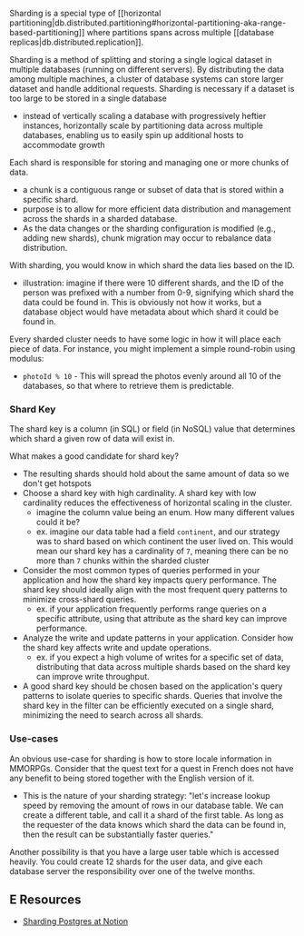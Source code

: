 
Sharding is a special type of [[horizontal partitioning|db.distributed.partitioning#horizontal-partitioning-aka-range-based-partitioning]] where partitions spans across multiple [[database replicas|db.distributed.replication]].

Sharding is a method of splitting and storing a single logical dataset in multiple databases (running on different servers). By distributing the data among multiple machines, a cluster of database systems can store larger dataset and handle additional requests. Sharding is necessary if a dataset is too large to be stored in a single database
- instead of vertically scaling a database with progressively heftier instances, horizontally scale by partitioning data across multiple databases, enabling us to easily spin up additional hosts to accommodate growth

Each shard is responsible for storing and managing one or more chunks of data.
- a chunk is a contiguous range or subset of data that is stored within a specific shard.
- purpose is to allow for more efficient data distribution and management across the shards in a sharded database.
- As the data changes or the sharding configuration is modified (e.g., adding new shards), chunk migration may occur to rebalance data distribution.

With sharding, you would know in which shard the data lies based on the ID.
- illustration: imagine if there were 10 different shards, and the ID of the person was prefixed with a number from 0-9, signifying which shard the data could be found in. This is obviously not how it works, but a database object would have metadata about which shard it could be found in.

Every sharded cluster needs to have some logic in how it will place each piece of data. For instance, you might implement a simple round-robin using modulus:
- `photoId % 10` - This will spread the photos evenly around all 10 of the databases, so that where to retrieve them is predictable.

### Shard Key
The shard key is a column (in SQL) or field (in NoSQL) value that determines which shard a given row of data will exist in.

What makes a good candidate for shard key?
- The resulting shards should hold about the same amount of data so we don't get hotspots
- Choose a shard key with high cardinality. A shard key with low cardinality reduces the effectiveness of horizontal scaling in the cluster.
    - imagine the column value being an enum. How many different values could it be?
    - ex. imagine our data table had a field `continent`, and our strategy was to shard based on which continent the user lived on. This would mean our shard key has a cardinality of `7`, meaning there can be no more than `7` chunks within the sharded cluster
- Consider the most common types of queries performed in your application and how the shard key impacts query performance. The shard key should ideally align with the most frequent query patterns to minimize cross-shard queries.
    - ex. if your application frequently performs range queries on a specific attribute, using that attribute as the shard key can improve performance.
- Analyze the write and update patterns in your application. Consider how the shard key affects write and update operations.
    - ex. if you expect a high volume of writes for a specific set of data, distributing that data across multiple shards based on the shard key can improve write throughput.
- A good shard key should be chosen based on the application's query patterns to isolate queries to specific shards. Queries that involve the shard key in the filter can be efficiently executed on a single shard, minimizing the need to search across all shards.


### Use-cases
An obvious use-case for sharding is how to store locale information in MMORPGs. Consider that the quest text for a quest in French does not have any benefit to being stored together with the English version of it. 
- This is the nature of your sharding strategy: "let's increase lookup speed by removing the amount of rows in our database table. We can create a different table, and call it a shard of the first table. As long as the requester of the data knows which shard the data can be found in, then the result can be substantially faster queries."

Another possibility is that you have a large user table which is accessed heavily. You could create 12 shards for the user data, and give each database server the responsibility over one of the twelve months.

## E Resources
- [Sharding Postgres at Notion](https://www.notion.so/blog/sharding-postgres-at-notion)
